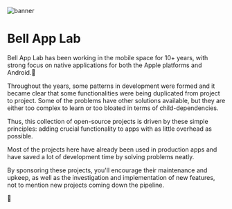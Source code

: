 ![banner](https://github.com/user-attachments/assets/d90e48a6-cc05-44f3-938e-54c7a067dd07)

# Bell App Lab

Bell App Lab has been working in the mobile space for 10+ years, with strong focus on native applications for both the Apple platforms and Android.📱

Throughout the years, some patterns in development were formed and it became clear that some functionalities were being duplicated from project to project. Some of the problems have other solutions available, but they are either too complex to learn or too bloated in terms of child-dependencies. 

Thus, this collection of open-source projects is driven by these simple principles: adding crucial functionality to apps with as little overhead as possible. 

Most of the projects here have already been used in production apps and have saved a lot of development time by solving problems neatly. 

By sponsoring these projects, you'll encourage their maintenance and upkeep, as well as the investigation and implementation of new features, not to mention new projects coming down the pipeline. 

🖤 
